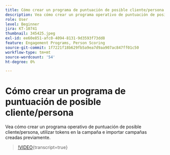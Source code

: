 ```yaml
---
title: Cómo crear un programa de puntuación de posible cliente/persona
description: Vea cómo crear un programa operativo de puntuación de posible cliente/persona, utilizar tokens en la campaña e importar campañas creadas previamente.
role: User
level: Beginner
jira: KT-10741
thumbnail: 345425.jpeg
exl-id: ee60e851-afc0-4094-8131-9d3593f73dd8
feature: Engagement Programs, Person Scoring
source-git-commit: 1f7221f18b629fb5a9ea7d9aa907ac847ff01c50
workflow-type: tm+mt
source-wordcount: '54'
ht-degree: 0%

---
```


# Cómo crear un programa de puntuación de posible cliente/persona

Vea cómo crear un programa operativo de puntuación de posible cliente/persona, utilizar tokens en la campaña e importar campañas creadas previamente.

>[!VIDEO](https://video.tv.adobe.com/v/3412238/?quality=12&learn=on&captions=spa){transcript=true}

